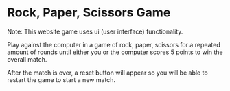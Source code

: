 # Rock, Paper, Scissors Game
Note: This website game uses ui (user interface) functionality.

Play against the computer in a game of rock, paper, scissors for a repeated amount of rounds until either you or the computer scores 5 points to win the overall match.  

After the match is over, a reset button will appear so you will be able to restart the game to start a new match.
